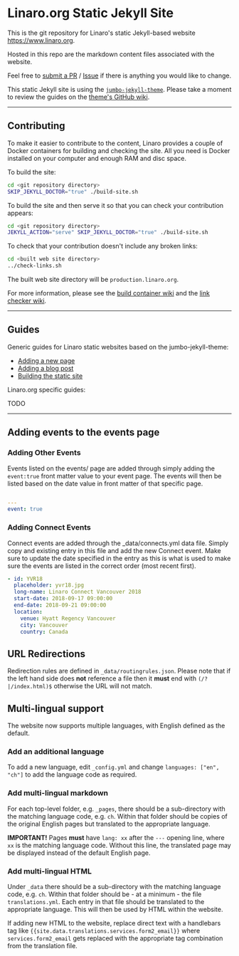 # Linaro.org Static Jekyll Site

This is the git repository for Linaro's static Jekyll-based website <https://www.linaro.org>.

Hosted in this repo are the markdown content files associated with the website.

Feel free to [submit a PR](https://github.com/linaro/website/pulls) / [Issue](https://github.com/Linaro/website/issues/new) if there is anything you would like to change.

This static Jekyll site is using the [`jumbo-jekyll-theme`](https://github.com/linaro-marketing/jumbo-jekyll-theme). Please take a moment to review the guides on the [theme's GitHub wiki](https://github.com/linaro-marketing/jumbo-jekyll-theme/wiki).

---

## Contributing

To make it easier to contribute to the content, Linaro provides a couple of Docker containers for building and checking the site. All you need is Docker installed on your computer and enough RAM and disc space.

To build the site:

```bash
cd <git repository directory>
SKIP_JEKYLL_DOCTOR="true" ./build-site.sh
```

To build the site and then serve it so that you can check your contribution appears:

```bash
cd <git repository directory>
JEKYLL_ACTION="serve" SKIP_JEKYLL_DOCTOR="true" ./build-site.sh
```

To check that your contribution doesn't include any broken links:

```bash
cd <built web site directory>
../check-links.sh
```

The built web site directory will be `production.linaro.org`.

For more information, please see the [build container wiki](https://github.com/linaro-its/jekyll-build-container/wiki) and the [link checker wiki](https://github.com/linaro-its/jekyll-link-checker/wiki).

---

## Guides

Generic guides for Linaro static websites based on the jumbo-jekyll-theme:

- [Adding a new page](https://github.com/linaro-marketing/jumbo-jekyll-theme/wiki/AddingPages)
- [Adding a blog post](https://github.com/linaro-marketing/jumbo-jekyll-theme/wiki/AddingPosts)
- [Building the static site](https://github.com/linaro-marketing/jumbo-jekyll-theme/wiki/Building)

Linaro.org specific guides:

TODO

---

## Adding events to the events page

### Adding Other Events

Events listed on the events/ page are added through simply adding the `event:true` front matter value to your event page. The events will then be listed based on the date
value in front matter of that specific page.

```yaml

---
event: true
```

### Adding Connect Events

Connect events are added through the \_data/connects.yml data file. Simply copy and existing entry in this file and add the new Connect event. Make sure to update the date specified
in the entry as this is what is used to make sure the events are listed in the correct order (most recent first).

```yaml
- id: YVR18
  placeholder: yvr18.jpg
  long-name: Linaro Connect Vancouver 2018
  start-date: 2018-09-17 09:00:00
  end-date: 2018-09-21 09:00:00
  location:
    venue: Hyatt Regency Vancouver
    city: Vancouver
    country: Canada
```

## URL Redirections

Redirection rules are defined in `_data/routingrules.json`. Please note that if the left hand side does **not** reference a file then it **must** end with `(/?|/index.html)$` otherwise the URL will not match.

## Multi-lingual support

The website now supports multiple languages, with English defined as the default.

### Add an additional language

To add a new language, edit `_config.yml` and change `languages: ["en", "ch"]` to add the language code as required.

### Add multi-lingual markdown

For each top-level folder, e.g. `_pages`, there should be a sub-directory with the matching language code, e.g. `ch`. Within that folder should be copies of the original English pages but translated to the appropriate language.

**IMPORTANT!** Pages **must** have `lang: xx` after the `---` opening line, where `xx` is the matching language code. Without this line, the translated page may be displayed instead of the default English page.

### Add multi-lingual HTML

Under `_data` there should be a sub-directory with the matching language code, e.g. `ch`. Within that folder should be - at a minimum - the file `translations.yml`. Each entry in that file should be translated to the appropriate language. This will then be used by HTML within the website.

If adding new HTML to the website, replace direct text with a handlebars tag like `{{site.data.translations.services.form2_email}}` where `services.form2_email` gets replaced with the appropriate tag combination from the translation file.
